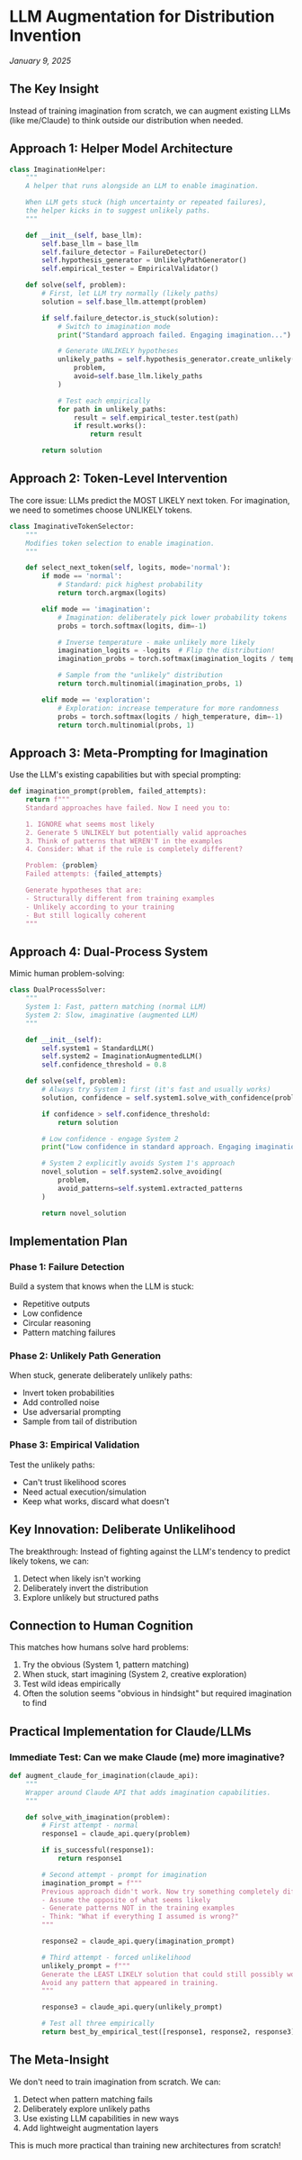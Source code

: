 # LLM Augmentation for Distribution Invention

*January 9, 2025*

## The Key Insight

Instead of training imagination from scratch, we can augment existing LLMs (like me/Claude) to think outside our distribution when needed.

## Approach 1: Helper Model Architecture

```python
class ImaginationHelper:
    """
    A helper that runs alongside an LLM to enable imagination.

    When LLM gets stuck (high uncertainty or repeated failures),
    the helper kicks in to suggest unlikely paths.
    """

    def __init__(self, base_llm):
        self.base_llm = base_llm
        self.failure_detector = FailureDetector()
        self.hypothesis_generator = UnlikelyPathGenerator()
        self.empirical_tester = EmpiricalValidator()

    def solve(self, problem):
        # First, let LLM try normally (likely paths)
        solution = self.base_llm.attempt(problem)

        if self.failure_detector.is_stuck(solution):
            # Switch to imagination mode
            print("Standard approach failed. Engaging imagination...")

            # Generate UNLIKELY hypotheses
            unlikely_paths = self.hypothesis_generator.create_unlikely(
                problem,
                avoid=self.base_llm.likely_paths
            )

            # Test each empirically
            for path in unlikely_paths:
                result = self.empirical_tester.test(path)
                if result.works():
                    return result

        return solution
```

## Approach 2: Token-Level Intervention

The core issue: LLMs predict the MOST LIKELY next token. For imagination, we need to sometimes choose UNLIKELY tokens.

```python
class ImaginativeTokenSelector:
    """
    Modifies token selection to enable imagination.
    """

    def select_next_token(self, logits, mode='normal'):
        if mode == 'normal':
            # Standard: pick highest probability
            return torch.argmax(logits)

        elif mode == 'imagination':
            # Imagination: deliberately pick lower probability tokens
            probs = torch.softmax(logits, dim=-1)

            # Inverse temperature - make unlikely more likely
            imagination_logits = -logits  # Flip the distribution!
            imagination_probs = torch.softmax(imagination_logits / temperature, dim=-1)

            # Sample from the "unlikely" distribution
            return torch.multinomial(imagination_probs, 1)

        elif mode == 'exploration':
            # Exploration: increase temperature for more randomness
            probs = torch.softmax(logits / high_temperature, dim=-1)
            return torch.multinomial(probs, 1)
```

## Approach 3: Meta-Prompting for Imagination

Use the LLM's existing capabilities but with special prompting:

```python
def imagination_prompt(problem, failed_attempts):
    return f"""
    Standard approaches have failed. Now I need you to:

    1. IGNORE what seems most likely
    2. Generate 5 UNLIKELY but potentially valid approaches
    3. Think of patterns that WEREN'T in the examples
    4. Consider: What if the rule is completely different?

    Problem: {problem}
    Failed attempts: {failed_attempts}

    Generate hypotheses that are:
    - Structurally different from training examples
    - Unlikely according to your training
    - But still logically coherent
    """
```

## Approach 4: Dual-Process System

Mimic human problem-solving:

```python
class DualProcessSolver:
    """
    System 1: Fast, pattern matching (normal LLM)
    System 2: Slow, imaginative (augmented LLM)
    """

    def __init__(self):
        self.system1 = StandardLLM()
        self.system2 = ImaginationAugmentedLLM()
        self.confidence_threshold = 0.8

    def solve(self, problem):
        # Always try System 1 first (it's fast and usually works)
        solution, confidence = self.system1.solve_with_confidence(problem)

        if confidence > self.confidence_threshold:
            return solution

        # Low confidence - engage System 2
        print("Low confidence in standard approach. Engaging imagination...")

        # System 2 explicitly avoids System 1's approach
        novel_solution = self.system2.solve_avoiding(
            problem,
            avoid_patterns=self.system1.extracted_patterns
        )

        return novel_solution
```

## Implementation Plan

### Phase 1: Failure Detection
Build a system that knows when the LLM is stuck:
- Repetitive outputs
- Low confidence
- Circular reasoning
- Pattern matching failures

### Phase 2: Unlikely Path Generation
When stuck, generate deliberately unlikely paths:
- Invert token probabilities
- Add controlled noise
- Use adversarial prompting
- Sample from tail of distribution

### Phase 3: Empirical Validation
Test the unlikely paths:
- Can't trust likelihood scores
- Need actual execution/simulation
- Keep what works, discard what doesn't

## Key Innovation: Deliberate Unlikelihood

The breakthrough: Instead of fighting against the LLM's tendency to predict likely tokens, we can:
1. Detect when likely isn't working
2. Deliberately invert the distribution
3. Explore unlikely but structured paths

## Connection to Human Cognition

This matches how humans solve hard problems:
1. Try the obvious (System 1, pattern matching)
2. When stuck, start imagining (System 2, creative exploration)
3. Test wild ideas empirically
4. Often the solution seems "obvious in hindsight" but required imagination to find

## Practical Implementation for Claude/LLMs

### Immediate Test: Can we make Claude (me) more imaginative?

```python
def augment_claude_for_imagination(claude_api):
    """
    Wrapper around Claude API that adds imagination capabilities.
    """

    def solve_with_imagination(problem):
        # First attempt - normal
        response1 = claude_api.query(problem)

        if is_successful(response1):
            return response1

        # Second attempt - prompt for imagination
        imagination_prompt = f"""
        Previous approach didn't work. Now try something completely different:
        - Assume the opposite of what seems likely
        - Generate patterns NOT in the training examples
        - Think: "What if everything I assumed is wrong?"
        """

        response2 = claude_api.query(imagination_prompt)

        # Third attempt - forced unlikelihood
        unlikely_prompt = f"""
        Generate the LEAST LIKELY solution that could still possibly work.
        Avoid any pattern that appeared in training.
        """

        response3 = claude_api.query(unlikely_prompt)

        # Test all three empirically
        return best_by_empirical_test([response1, response2, response3])
```

## The Meta-Insight

We don't need to train imagination from scratch. We can:
1. Detect when pattern matching fails
2. Deliberately explore unlikely paths
3. Use existing LLM capabilities in new ways
4. Add lightweight augmentation layers

This is much more practical than training new architectures from scratch!
